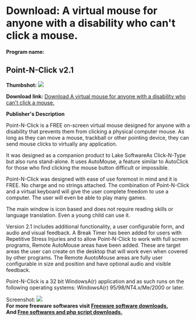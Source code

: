 # Download: A virtual mouse for anyone with a disability who can't click a mouse.

**Program name:**

## Point-N-Click v2.1

  
**Thumbshot:** ![](http://www.freewarefiles.com/screenshot/Point-N-Click_md.gif)   
  
**Download link:** [Download A virtual mouse for anyone with a disability who can't click a mouse.](http://freesoftwares.boysofts.com/Point-N-Click-V_program_1368.html)  
  


**Publisher's Description**  
  


Point-N-Click is a FREE on-screen virtual mouse designed for anyone with a disability that prevents them from clicking a physical computer mouse. As long as they can move a mouse, trackball or other pointing device, they can send mouse clicks to virtually any application. 

It was designed as a companion product to Lake SoftwareAs Click-N-Type but also runs stand-alone. It uses AutoMouse, a feature similar to AutoClick for those who find clicking the mouse button difficult or impossible. 

Point-N-Click was designed with ease of use foremost in mind and it is FREE. No charge and no strings attached. The combination of Point-N-Click and a virtual keyboard will give the user complete freedom to use a computer. The user will even be able to play many games. 

The main window is icon based and does not require reading skills or language translation. Even a young child can use it. 

Version 2.1 includes additional functionality, a user configurable form, and audio and visual feedback. A Break Timer has been added for users with Repetitive Stress Injuries and to allow Point-N-Click to work with full screen programs, Remote AutoMouse areas have been added. These are target areas the user can create on the desktop that will work even when covered by other programs. The Remote AuotoMouse areas are fully user configurable in size and position and have optional audio and visible feedback.

Point-N-Click is a 32 bit WindowsA(r) application and as such runs on the following operating systems: WindowsA(r) 95/98/NT4.x/Me/2000 or later.

  
  
Screenshot: ![](http://www.freewarefiles.com/screenshot/Point-N-Click.gif)   
**For more freeware softwares visit [Freeware software downloads.](http://freesoftwares.boysofts.com/)**   
**And [Free softwares and php script downloads.](http://www.boysofts.com/)**
